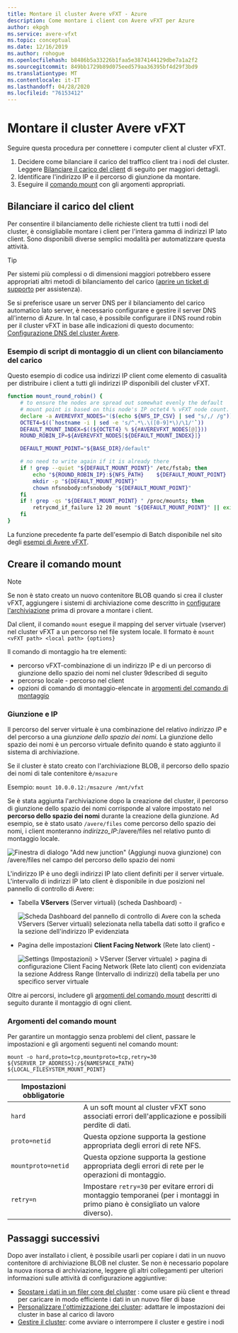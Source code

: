 ```yaml
---
title: Montare il cluster Avere vFXT - Azure
description: Come montare i client con Avere vFXT per Azure
author: ekpgh
ms.service: avere-vfxt
ms.topic: conceptual
ms.date: 12/16/2019
ms.author: rohogue
ms.openlocfilehash: b8486b5a33226b1faa5e3874144129dbe7a1a2f2
ms.sourcegitcommit: 849bb1729b89d075eed579aa36395bf4d29f3bd9
ms.translationtype: MT
ms.contentlocale: it-IT
ms.lasthandoff: 04/28/2020
ms.locfileid: "76153412"
---
```

# <a name="mount-the-avere-vfxt-cluster"></a>Montare il cluster Avere vFXT

Seguire questa procedura per connettere i computer client al cluster vFXT.

1. Decidere come bilanciare il carico del traffico client tra i nodi del cluster. Leggere [Bilanciare il carico del client](#balance-client-load) di seguito per maggiori dettagli.
1. Identificare l'indirizzo IP e il percorso di giunzione da montare.
1. Eseguire il [comando mount](#mount-command-arguments) con gli argomenti appropriati.

## <a name="balance-client-load"></a>Bilanciare il carico del client

Per consentire il bilanciamento delle richieste client tra tutti i nodi del cluster, è consigliabile montare i client per l'intera gamma di indirizzi IP lato client. Sono disponibili diverse semplici modalità per automatizzare questa attività.

> [!TIP]
> Per sistemi più complessi o di dimensioni maggiori potrebbero essere appropriati altri metodi di bilanciamento del carico ([aprire un ticket di supporto](avere-vfxt-open-ticket.md#open-a-support-ticket-for-your-avere-vfxt) per assistenza).
>
> Se si preferisce usare un server DNS per il bilanciamento del carico automatico lato server, è necessario configurare e gestire il server DNS all'interno di Azure. In tal caso, è possibile configurare il DNS round robin per il cluster vFXT in base alle indicazioni di questo documento: [Configurazione DNS del cluster Avere](avere-vfxt-configure-dns.md).

### <a name="sample-balanced-client-mounting-script"></a>Esempio di script di montaggio di un client con bilanciamento del carico

Questo esempio di codice usa indirizzi IP client come elemento di casualità per distribuire i client a tutti gli indirizzi IP disponibili del cluster vFXT.

```bash
function mount_round_robin() {
    # to ensure the nodes are spread out somewhat evenly the default
    # mount point is based on this node's IP octet4 % vFXT node count.
    declare -a AVEREVFXT_NODES="($(echo ${NFS_IP_CSV} | sed "s/,/ /g"))"
    OCTET4=$((`hostname -i | sed -e 's/^.*\.\([0-9]*\)/\1/'`))
    DEFAULT_MOUNT_INDEX=$((${OCTET4} % ${#AVEREVFXT_NODES[@]}))
    ROUND_ROBIN_IP=${AVEREVFXT_NODES[${DEFAULT_MOUNT_INDEX}]}

    DEFAULT_MOUNT_POINT="${BASE_DIR}/default"

    # no need to write again if it is already there
    if ! grep --quiet "${DEFAULT_MOUNT_POINT}" /etc/fstab; then
        echo "${ROUND_ROBIN_IP}:${NFS_PATH}    ${DEFAULT_MOUNT_POINT}    nfs hard,proto=tcp,mountproto=tcp,retry=30 0 0" >> /etc/fstab
        mkdir -p "${DEFAULT_MOUNT_POINT}"
        chown nfsnobody:nfsnobody "${DEFAULT_MOUNT_POINT}"
    fi
    if ! grep -qs "${DEFAULT_MOUNT_POINT} " /proc/mounts; then
        retrycmd_if_failure 12 20 mount "${DEFAULT_MOUNT_POINT}" || exit 1
    fi
}
```

La funzione precedente fa parte dell'esempio di Batch disponibile nel sito degli [esempi di Avere vFXT](https://github.com/Azure/Avere#tutorials).

## <a name="create-the-mount-command"></a>Creare il comando mount

> [!NOTE]
> Se non è stato creato un nuovo contenitore BLOB quando si crea il cluster vFXT, aggiungere i sistemi di archiviazione come descritto in [configurare l'archiviazione](avere-vfxt-add-storage.md) prima di provare a montare i client.

Dal client, il comando ``mount`` esegue il mapping del server virtuale (vserver) nel cluster vFXT a un percorso nel file system locale. Il formato è ``mount <vFXT path> <local path> {options}``

Il comando di montaggio ha tre elementi:

* percorso vFXT-combinazione di un indirizzo IP e di un percorso di giunzione dello spazio dei nomi nel cluster 9described di seguito
* percorso locale - percorso nel client
* opzioni di comando di montaggio-elencate in [argomenti del comando di montaggio](#mount-command-arguments)

### <a name="junction-and-ip"></a>Giunzione e IP

Il percorso del server virtuale è una combinazione del relativo *indirizzo IP* e del percorso a una *giunzione dello spazio dei nomi*. La giunzione dello spazio dei nomi è un percorso virtuale definito quando è stato aggiunto il sistema di archiviazione.

Se il cluster è stato creato con l'archiviazione BLOB, il percorso dello spazio dei nomi di tale contenitore è`/msazure`

Esempio: ``mount 10.0.0.12:/msazure /mnt/vfxt``

Se è stata aggiunta l'archiviazione dopo la creazione del cluster, il percorso di giunzione dello spazio dei nomi corrisponde al valore impostato nel **percorso dello spazio dei nomi** durante la creazione della giunzione. Ad esempio, se è stato usato ``/avere/files`` come percorso dello spazio dei nomi, i client monteranno *indirizzo_IP*:/avere/files nel relativo punto di montaggio locale.

![Finestra di dialogo "Add new junction" (Aggiungi nuova giunzione) con /avere/files nel campo del percorso dello spazio dei nomi](media/avere-vfxt-create-junction-example.png) <!-- to do - change example and screenshot to vfxt/files instead of avere -->

L'indirizzo IP è uno degli indirizzi IP lato client definiti per il server virtuale. L'intervallo di indirizzi IP lato client è disponibile in due posizioni nel pannello di controllo di Avere:

* Tabella **VServers** (Server virtuali) (scheda Dashboard) -

  ![Scheda Dashboard del pannello di controllo di Avere con la scheda VServers (Server virtuali) selezionata nella tabella dati sotto il grafico e la sezione dell'indirizzo IP evidenziata](media/avere-vfxt-ip-addresses-dashboard.png)

* Pagina delle impostazioni **Client Facing Network** (Rete lato client) -

  ![Settings (Impostazioni) > VServer (Server virtuale) > pagina di configurazione Client Facing Network (Rete lato client) con evidenziata la sezione Address Range (Intervallo di indirizzi) della tabella per uno specifico server virtuale](media/avere-vfxt-ip-addresses-settings.png)

Oltre ai percorsi, includere gli [argomenti del comando mount](#mount-command-arguments) descritti di seguito durante il montaggio di ogni client.

### <a name="mount-command-arguments"></a>Argomenti del comando mount

Per garantire un montaggio senza problemi del client, passare le impostazioni e gli argomenti seguenti nel comando mount:

``mount -o hard,proto=tcp,mountproto=tcp,retry=30 ${VSERVER_IP_ADDRESS}:/${NAMESPACE_PATH} ${LOCAL_FILESYSTEM_MOUNT_POINT}``

| Impostazioni obbligatorie | |
--- | ---
``hard`` | A un soft mount al cluster vFXT sono associati errori dell'applicazione e possibili perdite di dati.
``proto=netid`` | Questa opzione supporta la gestione appropriata degli errori di rete NFS.
``mountproto=netid`` | Questa opzione supporta la gestione appropriata degli errori di rete per le operazioni di montaggio.
``retry=n`` | Impostare ``retry=30`` per evitare errori di montaggio temporanei (per i montaggi in primo piano è consigliato un valore diverso).

## <a name="next-steps"></a>Passaggi successivi

Dopo aver installato i client, è possibile usarli per copiare i dati in un nuovo contenitore di archiviazione BLOB nel cluster. Se non è necessario popolare la nuova risorsa di archiviazione, leggere gli altri collegamenti per ulteriori informazioni sulle attività di configurazione aggiuntive:

* [Spostare i dati in un filer core del cluster](avere-vfxt-data-ingest.md) : come usare più client e thread per caricare in modo efficiente i dati in un nuovo filer di base
* [Personalizzare l'ottimizzazione dei cluster](avere-vfxt-tuning.md): adattare le impostazioni dei cluster in base al carico di lavoro
* [Gestire il cluster](avere-vfxt-manage-cluster.md): come avviare o interrompere il cluster e gestire i nodi
